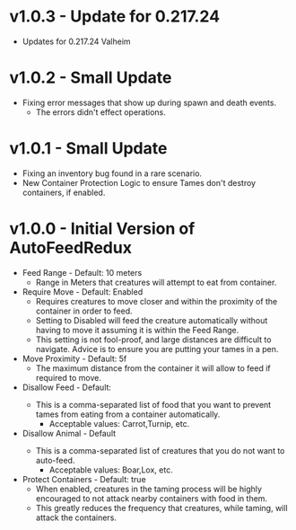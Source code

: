 # v1.0.3 - Update for 0.217.24
* Updates for 0.217.24 Valheim

# v1.0.2 - Small Update
* Fixing error messages that show up during spawn and death events.
  * The errors didn't effect operations.

# v1.0.1 - Small Update
* Fixing an inventory bug found in a rare scenario.
* New Container Protection Logic to ensure Tames don't destroy containers, if enabled.

# v1.0.0 - Initial Version of AutoFeedRedux
* Feed Range - Default: 10 meters
    * Range in Meters that creatures will attempt to eat from container.
* Require Move - Default: Enabled
    * Requires creatures to move closer and within the proximity of the container in order to feed.
    * Setting to Disabled will feed the creature automatically without having to move it assuming it is within the Feed Range.
    * This setting is not fool-proof, and large distances are difficult to navigate. Advice is to ensure you are putting your tames in a pen.
* Move Proximity - Default: 5f
    * The maximum distance from the container it will allow to feed if required to move.
* Disallow Feed - Default: <empty>
    * This is a comma-separated list of food that you want to prevent tames from eating from a container automatically.
        * Acceptable values: Carrot,Turnip, etc.
* Disallow Animal - Default <emtpy>
    * This is a comma-separated list of creatures that you do not want to auto-feed.
        * Acceptable values: Boar,Lox, etc.
* Protect Containers - Default: true
    * When enabled, creatures in the taming process will be highly encouraged to not attack nearby containers with food in them.
    * This greatly reduces the frequency that creatures, while taming, will attack the containers.
